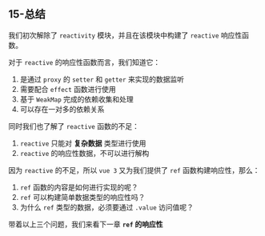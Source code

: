 ## 15-总结

我们初次解除了 `reactivity` 模块，并且在该模块中构建了 `reactive` 响应性函数。

对于 `reactive` 的响应性函数而言，我们知道它：

1. 是通过 `proxy` 的 `setter` 和 `getter` 来实现的数据监听
2. 需要配合 `effect` 函数进行使用
3. 基于 `WeakMap` 完成的依赖收集和处理
4. 可以存在一对多的依赖关系

同时我们也了解了 `reactive` 函数的不足：

1. `reactive` 只能对 **复杂数据** 类型进行使用
2. `reactive` 的响应性数据，不可以进行解构

因为 `reactive` 的不足，所以 `vue 3` 又为我们提供了 `ref` 函数构建响应性，那么：

1. `ref` 函数的内容是如何进行实现的呢？
2. `ref` 可以构建简单数据类型的响应性吗？
3. 为什么 `ref` 类型的数据，必须要通过 `.value` 访问值呢？

带着以上三个问题，我们来看下一章 **`ref` 的响应性**
